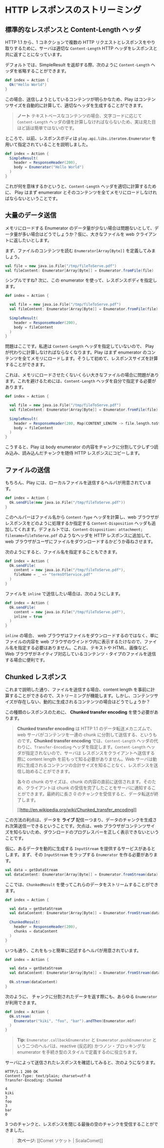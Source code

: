 <!-- translated -->
<!--
# Streaming HTTP responses
-->
# HTTP レスポンスのストリーミング

<!--
## Standard responses and Content-Length header
-->
## 標準的なレスポンスと Content-Length ヘッダ

<!--
Since HTTP 1.1, to keep a single connection open to serve several HTTP requests and responses, the server must send the appropriate `Content-Length` HTTP header along with the response. 
-->
HTTP 1.1 から、1 コネクションで複数の HTTP リクエストとレスポンスをやり取りするために、サーバは適切な `Content-Length` HTTP ヘッダをレスポンスと共に返すことになっています。

<!--
By default, you are not specifying a `Content-Length` header when you send back a simple result, such as:
-->
デフォルトでは、SimpleResult を返却する際、次のように `Content-Length` ヘッダを省略することができます。

```scala
def index = Action {
  Ok("Hello World")
}
```

<!--
Of course, because the content you are sending is well-known, Play is able to compute the content size for you and to generate the appropriate header.
-->
この場合、送信しようとしているコンテンツが明らかなため、Play はコンテンツサイズを自動的に計算して、適切なヘッダを生成することができます。

<!--
> **Note** that for text-based content it is not as simple as it looks, since the `Content-Length` header must be computed according the character encoding used to translate characters to bytes.
-->
> **ノート** テキストベースなコンテンツの場合、文字コードに応じて `Content-Length` ヘッダの値を計算しなければならないため、実は見た目ほど話は簡単ではないのです。

<!--
Actually, we previously saw that the response body is specified using a `play.api.libs.iteratee.Enumerator`:
-->
ところで、以前、レスポンスボディは `play.api.libs.iteratee.Enumerator` を用いて指定されていることを説明しました。

```scala
def index = Action {
  SimpleResult(
    header = ResponseHeader(200),
    body = Enumerator("Hello World")
  )
}
```

<!--
This means that to compute the `Content-Length` header properly, Play must consume the whole enumerator and load its content into memory. 
-->
これが何を意味するかというと、`Content-Length` ヘッダを適切に計算するために、 Play はまず enumerator とそのコンテンツを全てメモリにロードしなければならないということです。

<!--
## Sending large amounts of data
-->
## 大量のデータ送信

<!--
If it’s not a problem to load the whole content into memory for simple Enumerators, what about large data sets? Let’s say we want to return a large file to the web client.
-->
メモリにロードする Enumerator のデータ量が少ない場合は問題ないとして、データ量が多い場合はどうでしょうか？仮に、大きなファイルを web クライアントに返したいとします。

<!--
Let’s first see how to create an `Enumerator[Array[Byte]]` enumerating the file content:
-->
まず、ファイルのコンテンツを読む `Enumerator[Array[Byte]]` を定義してみましょう。

```scala
val file = new java.io.File("/tmp/fileToServe.pdf")
val fileContent: Enumerator[Array[Byte]] = Enumerator.fromFile(file)
```

<!--
Now it looks simple right? Let’s just use this enumerator to specify the response body:
-->
シンプルですね? 次に、この enumerator を使って、レスポンスボディを指定します。

```scala
def index = Action {

  val file = new java.io.File("/tmp/fileToServe.pdf")
  val fileContent: Enumerator[Array[Byte]] = Enumerator.fromFile(file)    
    
  SimpleResult(
    header = ResponseHeader(200),
    body = fileContent
  )
}
```

<!--
Actually we have a problem here. As we don’t specify the `Content-Length` header, Play will have to compute it itself, and the only way to do this is to consume the whole enumerator content and load it into memory, and then compute the response size.
-->
問題はここです。私達は `Content-Length` ヘッダを指定していないので、 Play が代わりに計算しなければならなくなります。Play はまず enumerator のコンテンツを全てメモリにロードします。そうして初めて、レスポンスサイズを計算することができます。

<!--
That’s a problem for large files that we don’t want to load completely into memory. So to avoid that, we just have to specify the `Content-Length` header ourself.
-->
これは、メモリにロードさせたくないくらい大きなファイルの場合に問題があります。これを避けるためには、`Content-Length` ヘッダを自分で指定する必要があります。

```scala
def index = Action {

  val file = new java.io.File("/tmp/fileToServe.pdf")
  val fileContent: Enumerator[Array[Byte]] = Enumerator.fromFile(file)    
    
  SimpleResult(
    header = ResponseHeader(200, Map(CONTENT_LENGTH -> file.length.toString)),
    body = fileContent
  )
}
```

<!--
This way Play will consume the body enumerator in a lazy way, copying each chunk of data to the HTTP response as soon as it is available.
-->
こうすると、Play は body enumerator の内容をチャンクに分割して少しずつ読み込み、読み込んだチャンクを随侍 HTTP レスポンスにコピーします。

<!--
## Serving files
-->
## ファイルの送信

<!--
Of course, Play provides easy-to-use helpers for common task of serving a local file:
-->
もちろん、Play には、ローカルファイルを送信するヘルパが用意されています。

```scala
def index = Action {
  Ok.sendFile(new java.io.File("/tmp/fileToServe.pdf"))
}
```

<!--
This helper will also compute the `Content-Type` header from the file name, and add the `Content-Disposition` header to specify how the web browser should handle this response. The default is to ask the web browser to download this file by adding the header `Content-Disposition: attachment; filename=fileToServe.pdf` to the HTTP response.
-->
このヘルパーはファイル名から `Content-Type` ヘッダを計算し、web ブラウザがレスポンスをどのように処理するか指定する `Content-Disposition` ヘッダも追加してくれます。デフォルトでは、`Content-Disposition: attachment; filename=fileToServe.pdf` のようなヘッダを HTTP レスポンスに追加して、web ブラウザがユーザにファイルをダウンロードするかどうか尋ねさせます。

<!--
You also provide your own file name:
-->
次のようにすると、ファイル名を指定することもできます。

```scala
def index = Action {
  Ok.sendFile(
    content = new java.io.File("/tmp/fileToServe.pdf"),
    fileName = _ => "termsOfService.pdf"
  )
}
```

<!--
If you want to serve this file `inline`:
-->
ファイルを `inline` で送信したい場合は、次のようにします。

```scala
def index = Action {
  Ok.sendFile(
    content = new java.io.File("/tmp/fileToServe.pdf"),
    inline = true
  )
}
```

<!--
Now you don't have to specify a file name since the web browser will not try to download it, but will just display the file content in the web browser window. This is useful for content types supported natively by the web browser, such as text, HTML or images.
-->
`inline` の場合、 web ブラウザはファイルをダウンロードするのではなく、単にファイルの内容を web ブラウザのウインドウ内に表示するたけなので、ファイル名を指定する必要はありません。これは、テキストや HTML、画像など、Web ブラウザがネイティブ対応しているコンテンツ・タイプのファイルを送信する場合に便利です。

<!--
## Chunked responses
-->
## Chunked レスポンス

<!--
For now, it works well with streaming file content since we are able to compute the content length before streaming it. But what about dynamically computed content, with no content size available?
-->
これまで説明した通り、ファイルを送信する場合、content length を事前に計算することができるので、ストリーミングが機能します。しかし、コンテンツサイズが存在しない、動的に生成されるコンテンツの場合はどうでしょうか？

<!--
For this kind of response we have to use **Chunked transfer encoding**. 
-->
この種類のレスポンスのために、 **Chunked transfer encoding** を使う必要があります。

<!--
> **Chunked transfer encoding** is a data transfer mechanism in version 1.1 of the Hypertext Transfer Protocol (HTTP) in which a web server serves content in a series of chunks. It uses the `Transfer-Encoding` HTTP response header instead of the `Content-Length` header, which the protocol would otherwise require. Because the `Content-Length` header is not used, the server does not need to know the length of the content before it starts transmitting a response to the client (usually a web browser). Web servers can begin transmitting responses with dynamically-generated content before knowing the total size of that content.
> 
> The size of each chunk is sent right before the chunk itself, so that a client can tell when it has finished receiving data for that chunk. Data transfer is terminated by a final chunk of length zero.
>
> [[http://en.wikipedia.org/wiki/Chunked_transfer_encoding]]
-->
> **Chunked transfer encoding** は HTTP 1.1 のデータ転送メカニズムで、web サーバがコンテンツを一連の chunk に分割して送信する、というものです。**Chunked transfer encoding** では、`Content-Length` ヘッダの代わりに、`Transfer-Encoding` ヘッダを指定します。`Content-Length` ヘッダが指定されないので、サーバは レスポンスをクライアントへ送信する際に content length を前もって知る必要がありません。Web サーバは動的に生成されるコンテンツの合計サイズを知ることなく、レスポンスを送信し始めることができます。
>
> 各々の chunk のサイズは、chunk の内容の直前に送信されます。そのため、クライアントは chunk の受信を完了したことをサーバに通知することができます。最終的に長さ 0 のチャンクを受信すると、データ転送が終了します。
>
> [[http://en.wikipedia.org/wiki/Chunked_transfer_encoding]]

<!--
The advantage is that we can serve the data **live**, meaning that we send chunks of data as soon as they are available. The drawback is that since the web browser doesn’t know the content size, it is not able to display a proper download progress bar.
-->
この方法の利点は、データを **ライブ** 配信ーつまり、データのチャンクを生成され次第送信ーできるということです。欠点は、web ブラウザがコンテンツサイズを知らないため、ダウンロードのプログレスバーを正しく表示できないということです。

<!--
Let’s say that we have a service somewhere that provides a dynamic `InputStream` computing some data. First we have to create an `Enumerator` for this stream:
-->
仮に、あるデータを動的に生成する `InputStream` を提供するサービスがあるとします。まず、その `InputStream` をラップする `Enumerator` を作る必要があります。

```scala
val data = getDataStream
val dataContent: Enumerator[Array[Byte]] = Enumerator.fromStream(data)
```

<!--
We can now stream these data using a `ChunkedResult`:
-->
ここでは、`ChunkedResult` を使ってこれらのデータをストリームすることができます。

```scala
def index = Action {

  val data = getDataStream
  val dataContent: Enumerator[Array[Byte]] = Enumerator.fromStream(data)
  
  ChunkedResult(
    header = ResponseHeader(200),
    chunks = dataContent
  )
}
```

<!--
As always, there are helpers available to do this:
-->
いつも通り、これをもっと簡単に記述するヘルパが用意されています。

```scala
def index = Action {

  val data = getDataStream
  val dataContent: Enumerator[Array[Byte]] = Enumerator.fromStream(data)
  
  Ok.stream(dataContent)
}
```

<!--
Of course, we can use any `Enumerator` to specify the chunked data:
-->
次のように、 チャンクに分割されたデータを返す際にも、あらゆる `Enumerator` が利用できます。

```scala
def index = Action {
  Ok.stream(
    Enumerator("kiki", "foo", "bar").andThen(Enumerator.eof)
  )
}
```

<!--
> **Tip:** `Enumerator.callbackEnumerator` and `Enumerator.pushEnumerator` are two convenient way of creating reactive non-blocking enumerators in an imperative style.
-->
> **Tip:** `Enumerator.callbackEnumerator` と `Enumerator.pushEnumerator` という二つのヘルパは、reactive (反応的) かつノン・ブロッキングな enumerator を手続き型のスタイルで定義するのに役立ちます。

<!--
We can inspect the HTTP response sent by the server:
-->
サーバによって送信されたレスポンスを確認してみると、次のようになります。

```
HTTP/1.1 200 OK
Content-Type: text/plain; charset=utf-8
Transfer-Encoding: chunked

4
kiki
3
foo
3
bar
0

```

<!--
We get three chunks followed by one final empty chunk that closes the response.
-->
3 つのチャンクと、レスポンスを閉じる最後の空のチャンクを受信することができました。

<!--
> **Next:** [[Comet sockets | ScalaComet]]
-->
> **次ページ:** [[Comet ソケット | ScalaComet]]